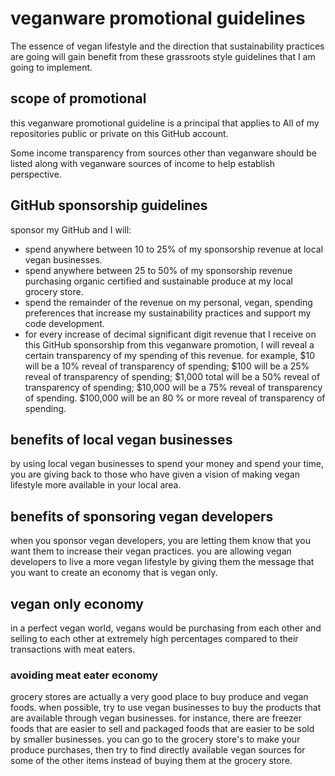 # veganware promotional guidelines

The essence of vegan lifestyle and the direction that sustainability practices are going will gain benefit from these grassroots style guidelines that I am going to implement.

## scope of promotional

this veganware promotional guideline is a principal that applies to All of my repositories public or private on this GitHub account.

Some income transparency from sources other than
veganware should be listed along with veganware
sources of income to help establish perspective.

## GitHub sponsorship guidelines

sponsor my GitHub and I will:

- spend anywhere between 10 to 25% of my sponsorship revenue at local vegan businesses.
- spend anywhere between 25 to 50% of my sponsorship revenue purchasing organic certified and sustainable produce at my local grocery store.
- spend the remainder of the revenue on my personal, vegan, spending preferences that increase my sustainability practices and support my code development.
- for every increase of decimal significant digit revenue that I receive on this GitHub sponsorship from this veganware promotion, I will reveal a certain transparency of my spending of this revenue. for example, $10 will be a 10% reveal of transparency of spending; $100 will be a 25% reveal of transparency of spending; $1,000 total will be a 50% reveal of transparency of spending; $10,000 will be a 75% reveal of transparency of spending. $100,000 will be an 80 % or more reveal of transparency of spending.

## benefits of local vegan businesses

by using local vegan businesses to spend your money and spend your time, you are giving back to those who have given a vision of making vegan lifestyle more available in your local area.

## benefits of sponsoring vegan developers

when you sponsor vegan developers, you are letting them know that you want them to increase their vegan practices.
you are allowing vegan developers to live a more vegan lifestyle by giving them the message that you want to create an economy that is vegan only.

## vegan only economy

in a perfect vegan world, vegans would be purchasing from each other and selling to each other at extremely high percentages compared to their transactions with meat eaters.

### avoiding meat eater economy

grocery stores are actually a very good place to buy produce and vegan foods.
when possible, try to use vegan businesses to buy the products that are available through vegan businesses.
for instance, there are freezer foods that are easier to sell and packaged foods that are easier to be sold by smaller businesses.
you can go to the grocery store's to make your produce purchases,
then try to find directly available vegan sources for some of the other items instead of buying them at the grocery store.
